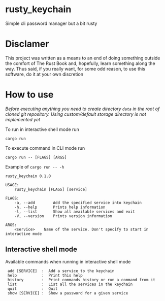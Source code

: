 # rusty_keychain
Simple cli password manager but a bit rusty
# Disclamer 
This project was written as a means to an end of doing something outside the comfort of The Rust Book and, hopefully, learn something along the way. Thus said, if you really want, for some odd reason, to use this software, do it at your own discretion
# How to use
*Before executing anything you need to create directory `data` in the root of cloned git repository. Using custom/default storage directory is not implemented yet*

To run in interactive shell mode run 
```
cargo run
```
To execute command in CLI mode run
```
cargo run -- [FLAGS] [ARGS]
```
Example of `cargo run -- -h`
```
rusty_keychain 0.1.0

USAGE:
    rusty_keychain [FLAGS] [service]

FLAGS:
    -a, --add        Add the specified service into keychain
    -h, --help       Prints help information
    -l, --list       Show all available services and exit
    -V, --version    Prints version information

ARGS:
    <service>    Name of the service. Don't specify to start in interactive mode
```
## Interactive shell mode
Available commands when running in interactive shell mode
```
 add [SERVICE]  :  Add a service to the keychain
 help           :  Print this help
 history        :  Print commands history or run a command from it
 list           :  List all the services in the keychain
 quit           :  Quit
 show [SERVICE] :  Show a password for a given service
```
